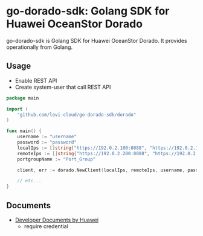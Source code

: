 # go-dorado-sdk: Golang SDK for Huawei OceanStor Dorado

go-dorado-sdk is Golang SDK for Huawei OceanStor Dorado.
It provides operationally from Golang.

## Usage

- Enable REST API
- Create system-user that call REST API

```go
package main

import (
    "github.com/lovi-cloud/go-dorado-sdk/dorado"
)

func main() {
	username := "username"
	password := "password"
	localIps := []string{"https://192.0.2.100:8088", "https://192.0.2.101:8088"}
	remoteIps := []string{"https://192.0.2.200:8088", "https://192.0.2.201:8088"}
	portgroupName := "Port_Group"

	client, err := dorado.NewClient(localIps, remoteIps, username, password, portgroupName, nil)

    // etc...
}
```

## Documents

- [Developer Documents by Huawei](https://support.huawei.com/enterprise/en/centralized-storage/oceanstor-dorado3000-v3-pid-23786734?category=developer-documents)
    - require credential